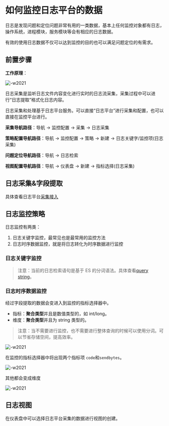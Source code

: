 # 如何监控日志平台的数据

日志是发现问题和定位问题非常有用的一类数据，基本上任何监控对象都有日志，操作系统，进程模块，服务模块等会有相应的日志数据。

有效的使用日志数据不仅可以达到监控的目的也可以满足问题定位的有需求。

## 前置步骤

**工作原理**：

![-w2021](media/15766742025410.jpg)

日志采集是监听日志文件内容变化进行实时的日志流采集，采集过程中可以进行“日志提取”格式化日志内容。

日志采集和处理基于日志平台服务。可以直接“日志平台”进行采集和配置，也可以直接在监控平台进行。

**采集导航路径**：导航  →  监控配置  →  采集  →  日志采集

**策略配置导航路径**：导航  →  监控配置  →  策略  →  新建  →  日志关键字/监控项(日志采集)

**问题定位导航路径**：导航  →  日志检索

**视图配置导航路径**：导航  →  仪表盘  →  新建  →  指标选择(日志采集)


## 日志采集&字段提取

具体查看日志平台[采集接入](../../../../LogSearch/4.2/%E4%BA%A7%E5%93%81%E7%99%BD%E7%9A%AE%E4%B9%A6/functions/manager/collect_log.md)

## 日志监控策略

日志监控有两类：

1. 日志关键字监控，最常见也是最常用的监控方法
2. 日志时序数据监控，就是将日志转化为时序数据进行监控

### 日志关键字监控

> 注意：当前的日志检索语句是基于 ES 的分词语法。具体查看[query string](../../../../LogSearch/4.2/%E4%BA%A7%E5%93%81%E7%99%BD%E7%9A%AE%E4%B9%A6/functions/addenda/query_string.md)。

### 日志时序数据监控

经过字段提取的数据会变进入到监控的指标选择器中。

* 指标：**聚合类型**并且是数值类型的，如 int/long。
* 维度：**聚合类型**并且为 string 类型的。

> 注意：当不需要进行监控，也不需要进行整体查询的时候可以使用分词。可以节省存储空间，提高效率。

![-w2021](media/15799535228554.jpg)

在监控的指标选择器中将出现两个指标项 `code`和`sendbytes`。

![-w2021](media/15799537658711.jpg)

其他都会变成维度

![-w2021](media/15799539578734.jpg)

## 日志视图

在仪表盘中可以选择日志平台采集的数据进行视图的创建。
